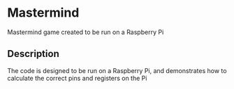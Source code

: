 # Mastermind
Mastermind game created to be run on a Raspberry Pi
## Description 
The code is designed to be run on a Raspberry Pi, and demonstrates how to calculate the correct pins and registers on the Pi
